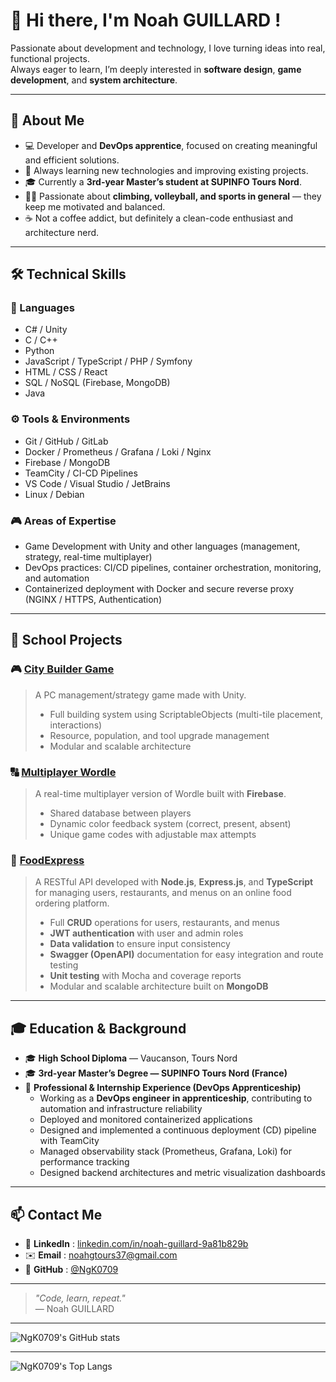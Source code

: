 # 👋 Hi there, I'm Noah GUILLARD !

Passionate about development and technology, I love turning ideas into real, functional projects.  
Always eager to learn, I’m deeply interested in **software design**, **game development**, and **system architecture**.

---

## 🧠 About Me
- 💻 Developer and **DevOps apprentice**, focused on creating meaningful and efficient solutions.  
- 🚀 Always learning new technologies and improving existing projects.  
- 🎓 Currently a **3rd-year Master’s student at SUPINFO Tours Nord**.  
- 🧗‍♂️ Passionate about **climbing, volleyball, and sports in general** — they keep me motivated and balanced.  
- ☕ Not a coffee addict, but definitely a clean-code enthusiast and architecture nerd.

---

## 🛠️ Technical Skills

### 💬 Languages
- C# / Unity  
- C / C++  
- Python  
- JavaScript / TypeScript / PHP / Symfony
- HTML / CSS / React  
- SQL / NoSQL (Firebase, MongoDB)  
- Java  

### ⚙️ Tools & Environments
- Git / GitHub / GitLab  
- Docker / Prometheus / Grafana / Loki / Nginx  
- Firebase / MongoDB  
- TeamCity / CI-CD Pipelines  
- VS Code / Visual Studio / JetBrains  
- Linux / Debian  

### 🎮 Areas of Expertise
- Game Development with Unity and other languages (management, strategy, real-time multiplayer)
- DevOps practices: CI/CD pipelines, container orchestration, monitoring, and automation
- Containerized deployment with Docker and secure reverse proxy (NGINX / HTTPS, Authentication)

---

## 🧩 School Projects

### 🎮 [**City Builder Game**](#)
> A PC management/strategy game made with Unity.  
> - Full building system using ScriptableObjects (multi-tile placement, interactions)  
> - Resource, population, and tool upgrade management  
> - Modular and scalable architecture  

### 🔠 [**Multiplayer Wordle**](#)
> A real-time multiplayer version of Wordle built with **Firebase**.  
> - Shared database between players  
> - Dynamic color feedback system (correct, present, absent)  
> - Unique game codes with adjustable max attempts  

### 🍔 [**FoodExpress**](#)
> A RESTful API developed with **Node.js**, **Express.js**, and **TypeScript** for managing users, restaurants, and menus on an online food ordering platform.  
> - Full **CRUD** operations for users, restaurants, and menus  
> - **JWT authentication** with user and admin roles  
> - **Data validation** to ensure input consistency  
> - **Swagger (OpenAPI)** documentation for easy integration and route testing  
> - **Unit testing** with Mocha and coverage reports  
> - Modular and scalable architecture built on **MongoDB**

---

## 🎓 Education & Background

- 🎓 **High School Diploma** — Vaucanson, Tours Nord  
- 🎓 **3rd-year Master’s Degree — SUPINFO Tours Nord (France)**  
- 💼 **Professional & Internship Experience (DevOps Apprenticeship)**  
  - Working as a **DevOps engineer in apprenticeship**, contributing to automation and infrastructure reliability  
  - Deployed and monitored containerized applications
  - Designed and implemented a continuous deployment (CD) pipeline with TeamCity
  - Managed observability stack (Prometheus, Grafana, Loki) for performance tracking
  - Designed backend architectures and metric visualization dashboards

---

## 📫 Contact Me

- 💼 **LinkedIn** : [linkedin.com/in/noah-guillard-9a81b829b](https://www.linkedin.com/in/noah-guillard-9a81b829b/)  
- ✉️ **Email** : noahgtours37@gmail.com  
- 🐙 **GitHub** : [@NgK0709](https://github.com/NgK0709)

---

> _"Code, learn, repeat."_  
> — Noah GUILLARD

---

![NgK0709's GitHub stats](https://github-readme-stats.vercel.app/api?username=ngk0709&theme=chartreuse-dark)

---

![NgK0709's Top Langs](https://github-readme-stats.vercel.app/api/top-langs/?username=ngk0709&layout=compact&theme=tokyonight)
